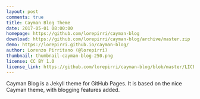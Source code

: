 ```yaml
---
layout: post
comments: true
title: Cayman Blog Theme
date: 2017-05-01 08:00:00
homepage: https://github.com/lorepirri/cayman-blog
download: https://github.com/lorepirri/cayman-blog/archive/master.zip
demo: https://lorepirri.github.io/cayman-blog/
author: Lorenzo Pirritano (@lorepirri)
thumbnail: thumbnail-cayman-blog-250.png
license: CC BY 1.0
license_link: https://github.com/lorepirri/cayman-blog/blob/master/LICENSE
---
```


Cayman Blog is a Jekyll theme for GitHub Pages. It is based on the nice Cayman theme, with blogging features added.
